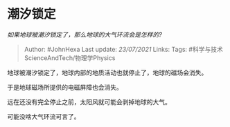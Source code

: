 # 潮汐锁定
*如果地球被潮汐锁定了，那么地球的大气环流会是怎样的?*

> Author: #JohnHexa
Last update: *23/07/2021* 
Links: 
Tags: #科学与技术ScienceAndTech/物理学Physics 

 
地球被潮汐锁定了，地球内部的地质活动也就停止了，地球的磁场会消失。

于是地球磁场所提供的电磁屏障也会消失。

远在还没有完全停止之前，太阳风就可能会剥掉地球的大气。

可能没啥大气环流可言了。



